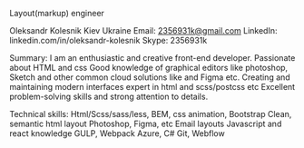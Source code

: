 Layout(markup) engineer 


Oleksandr Kolesnik
Kiev Ukraine 
Email: 2356931k@gmail.com
LinkedIn: linkedin.com/in/oleksandr-kolesnik
Skype: 2356931k

Summary:
  I am an enthusiastic and creative front-end developer. Passionate about HTML and css Good knowledge of graphical editors like photoshop, Sketch and other common cloud solutions like  and Figma etc. Creating and maintaining modern interfaces expert in html and scss/postcss etc
  Excellent problem-solving skills and strong attention to details.

Technical skills: 
  Html/Scss/sass/less, BEM, css animation, Bootstrap 
  Clean, semantic html layout
  Photoshop, Figma, etc
  Email layouts 
  Javascript and react knowledge
  GULP, Webpack
  Azure, C#
  Git, Webflow

